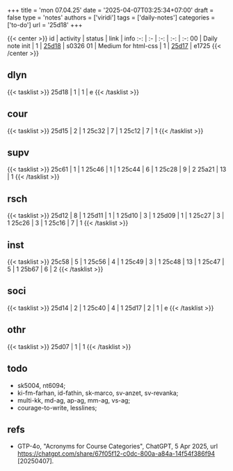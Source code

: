 +++
title = 'mon 07.04.25'
date = '2025-04-07T03:25:34+07:00'
draft = false
type = 'notes'
authors = ['viridi']
tags = ['daily-notes']
categories = ['to-do']
url = '25d18'
+++

{{< center >}}
id | activity | status | link | info
:-: | :- | :-: | :-: | :-:
00 | Daily note init     | 1 | [25d18](/notes/25d18) | s0326
01 | Medium for html-css | 1 | [25d17](/notes/25d17) | e1725
{{< /center >}}

<!--more-->

## dlyn
{{< tasklist >}}
25d18 | 1 | 1 | e
{{< /tasklist >}}


## cour
{{< tasklist >}}
25d15 | 2 | 1
25c32 | 7 | 1
25c12 | 7 | 1 
{{< /tasklist >}}


## supv
{{< tasklist >}}
25c61 | 1 | 1
25c46 | 1 | 1
25c44 | 6 | 1
25c28 | 9 | 2
25a21 | 13 | 1
{{< /tasklist >}}


## rsch
{{< tasklist >}}
25d12 | 8 | 1
25d11 | 1 | 1
25d10 | 3 | 1
25d09 | 1 | 1
25c27 | 3 | 1
25c26 | 3 | 1
25c16 | 7 | 1
{{< /tasklist >}}


## inst
{{< tasklist >}}
25c58 | 5 | 1
25c56 | 4 | 1
25c49 | 3 | 1
25c48 | 13 | 1
25c47 | 5 | 1
25b67 | 6 | 2
{{< /tasklist >}}


## soci
{{< tasklist >}}
25d14 | 2 | 1
25c40 | 4 | 1
25d17 | 2 | 1 | e
{{< /tasklist >}}


## othr
{{< tasklist >}}
25d07 | 1 | 1
{{< /tasklist >}}


## todo
- sk5004, nt6094;
- ki-fm-farhan, id-fathin, sk-marco, sv-anzet, sv-revanka;
- multi-kk, md-ag, ap-ag, mm-ag, vs-ag;
- courage-to-write, lesslines;

<!--https://six.itb.ac.id/app/dosen:197312011999031002+2024-2/kelas/kehadiran-->


## refs
- GTP-4o, "Acronyms for Course Categories", ChatGPT, 5 Apr 2025, url https://chatgpt.com/share/67f05f12-c0dc-800a-a84a-14f54f386f94 [20250407].
